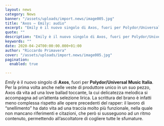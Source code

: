 ```yaml
---
layout: news
category: News
banner: "/assets/uploads/import.news/image005.jpg"
title: "Axos – Emily: audio"
excerpt: "Emily è il nuovo singolo di Axos, fuori per Polydor/Universal Music Italia. Per la prima volta anche nelle veste di produttore unico in un suo pezzo, Axos dà vita ad una love ballad toccante, la cui delicatezza melodica si accompagna ad un’attenta selezione lirica. La scrittura del brano è infatti meno complessa rispetto alle opere [&hellip"
quote: ""
description: "Emily è il nuovo singolo di Axos, fuori per Polydor/Universal Music Italia. Per la prima volta anche nelle veste di produttore unico in un suo pezzo, Axos dà vita ad una love ballad toccante, la cui delicatezza melodica si accompagna ad un’attenta selezione lirica. La scrittura del brano è infatti meno complessa rispetto alle opere [&hellip"
keywords: ""
date: 2020-04-24T00:00:00.000+01:00
author: "Riccardo Primavera"
cover: "/assets/uploads/import.news/image005.jpg"
pagination:
  enabled: true

---
```


_Emily_ è il nuovo singolo di **Axos**, fuori per **Polydor/Universal Music Italia**. Per la prima volta anche nelle veste di produttore unico in un suo pezzo, Axos dà vita ad una love ballad toccante, la cui delicatezza melodica si accompagna ad un’attenta selezione lirica. La scrittura del brano è infatti meno complessa rispetto alle opere precedenti del rapper: il lavoro di “snellimento” ha dato vita ad una traccia molto più funzionale, nella quale non mancano riferimenti e citazioni, che però si susseguono ad un ritmo contenuto, permettendo all’ascoltatore di cogliere tutte le sfumature.